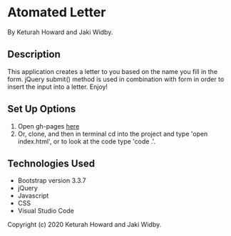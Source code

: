 # Atomated Letter
By Keturah Howard and Jaki Widby.

## Description
This application creates a letter to you based on the name you fill in the form. jQuery submit() method is used in combination with form in order to insert the input into a letter. Enjoy!

## Set Up Options

1. Open gh-pages [here](https://keturahdev.github.io/FormLetter/)
2. Or, clone, and then in terminal cd into the project and type 'open index.html', or to look at the code type 'code .'.

## Technologies Used
* Bootstrap version 3.3.7
* jQuery
* Javascript
* CSS
* Visual Studio Code

Copyright (c) 2020 Keturah Howard and Jaki Widby.